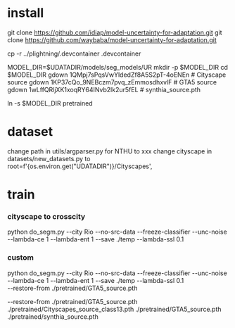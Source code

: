 

# install
git clone https://github.com/idiap/model-uncertainty-for-adaptation.git
git clone https://github.com/waybaba/model-uncertainty-for-adaptation.git

cp -r ../plightning/.devcontainer .devcontainer

MODEL_DIR=$UDATADIR/models/seg_models/UR
mkdir -p $MODEL_DIR
cd $MODEL_DIR
gdown 1QMpj7sPqsVwYldedZf8A5S2pT-4oENEn # Cityscape source
gdown 1KP37cQo_9NEBczm7pvq_zEmmosdhxvlF # GTA5 source
gdown 1wLffQRljXK1xoqRY64INvb2lk2ur5fEL # synthia_source.pth


ln -s $MODEL_DIR pretrained


# dataset
change path in utils/argparser.py for NTHU to xxx
change cityscape in datasets/new_datasets.py to root=f'{os.environ.get("UDATADIR")}/Cityscapes',


# train
### cityscape to crosscity
python do_segm.py --city Rio --no-src-data --freeze-classifier --unc-noise --lambda-ce 1 --lambda-ent 1  --save ./temp --lambda-ssl 0.1

### custom
python do_segm.py --city Rio --no-src-data --freeze-classifier --unc-noise --lambda-ce 1 --lambda-ent 1  --save ./temp --lambda-ssl 0.1 \
	--restore-from ./pretrained/GTA5_source.pth


--restore-from ./pretrained/GTA5_source.pth
./pretrained/Cityscapes_source_class13.pth
./pretrained/GTA5_source.pth
./pretrained/synthia_source.pth